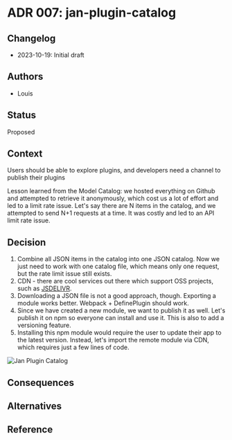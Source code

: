 # ADR 007: jan-plugin-catalog

## Changelog

- 2023-10-19: Initial draft

## Authors

- Louis

## Status

Proposed

## Context

Users should be able to explore plugins, and developers need a channel to publish their plugins

Lesson learned from the Model Catalog: we hosted everything on Github and attempted to retrieve it anonymously, which cost us a lot of effort and led to a limit rate issue. Let's say there are N items in the catalog, and we attempted to send N+1 requests at a time. It was costly and led to an API limit rate issue.

## Decision

1. Combine all JSON items in the catalog into one JSON catalog. Now we just need to work with one catalog file, which means only one request, but the rate limit issue still exists.
2. CDN - there are cool services out there which support OSS projects, such as [JSDELIVR](https://www.jsdelivr.com).
3. Downloading a JSON file is not a good approach, though. Exporting a module works better. Webpack + DefinePlugin should work.
4. Since we have created a new module, we want to publish it as well. Let's publish it on npm so everyone can install and use it. This is also to add a versioning feature.
5. Installing this npm module would require the user to update their app to the latest version. Instead, let's import the remote module via CDN, which requires just a few lines of code.

![Jan Plugin Catalog](./images/jan-plugin-catalog.png)

## Consequences

## Alternatives

## Reference
